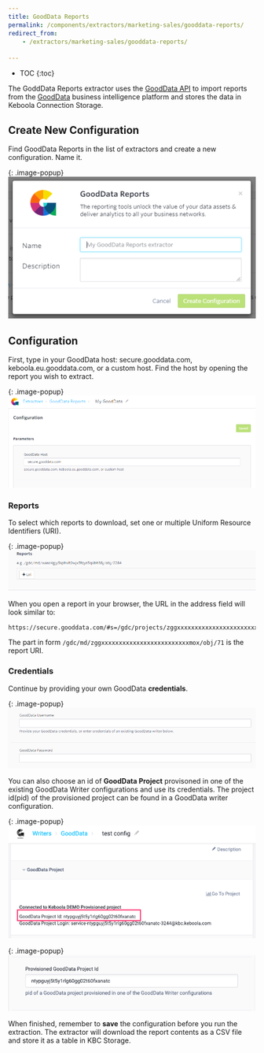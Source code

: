 ```yaml
---
title: GoodData Reports
permalink: /components/extractors/marketing-sales/gooddata-reports/
redirect_from:
    - /extractors/marketing-sales/gooddata-reports/

---
```


* TOC
{:toc}

The GoddData Reports extractor uses the [GoodData API](https://help.gooddata.com/display/doc/API+Reference#/reference/dashboards-and-reporting/export-a-large-report/export-a-raw-report) to import
reports from the [GoodData](https://www.gooddata.com/) business intelligence platform and stores the data in Keboola Connection Storage.

## Create New Configuration
Find GoodData Reports in the list of extractors and create a new configuration. Name it.

{: .image-popup}
![Screenshot - Create configuration](/components/extractors/marketing-sales/gooddata-reports/01-new-configuration.png)


## Configuration
First, type in your GoodData host: secure.gooddata.com, keboola.eu.gooddata.com, or a custom host. Find the host
by opening the report you wish to extract.

{: .image-popup}
![Screenshot - GoodData Host](/components/extractors/marketing-sales/gooddata-reports/02-host.png)

### Reports
To select which reports to download, set one or multiple Uniform Resource Identifiers (URI).

{: .image-popup}
![Screenshot - GoodData URI](/components/extractors/marketing-sales/gooddata-reports/03-uri.png)

When you open a report in your browser, the URL in the address field will look similar to:

    https://secure.gooddata.com/#s=/gdc/projects/zggxxxxxxxxxxxxxxxxxxxxxxxxxmox|analysisPage|head|/gdc/md/zggxxxxxxxxxxxxxxxxxxxxxxxxxmox/obj/71

The part in form `/gdc/md/zggxxxxxxxxxxxxxxxxxxxxxxxxxmox/obj/71` is the report URI.

### Credentials
Continue by providing your own GoodData **credentials**.

{: .image-popup}
![Screenshot - GoodData Credentials](/components/extractors/marketing-sales/gooddata-reports/04-credentials.png)

You can also choose an id of **GoodData Project** provisoned in one of the existing GoodData Writer configurations and use its credentials. The project id(pid) of the provisioned project can be found in a GoodData writer configuration.

{: .image-popup}
![Screenshot - GoodData Writer Config with Provisioned Project](/components/extractors/marketing-sales/gooddata-reports/wrgdconfigwithpid.png)

{: .image-popup}
![Screenshot - Provisioned GoodData Project Id](/components/extractors/marketing-sales/gooddata-reports/05-writer-pid.png)

When finished, remember to **save** the configuration before you run the extraction. The extractor will download the report contents as a
CSV file and store it as a table in KBC Storage.
